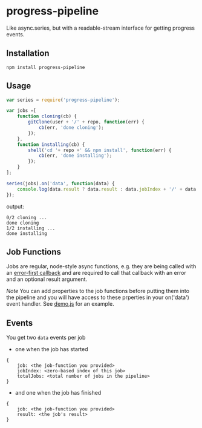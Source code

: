 progress-pipeline
===
Like async.series, but with a readable-stream interface for getting progress events.

Installation
---
```
npm install progress-pipeline
```

Usage
---
``` javascript
var series = require('progress-pipeline');

var jobs =[
    function cloning(cb) {
        gitClone(user + '/' + repo, function(err) {
            cb(err, 'done cloning');
        });
    },
    function installing(cb) {
        shell('cd '+ repo +' && npm install', function(err) {
            cb(err, 'done installing');
        });
    }
];

series(jobs).on('data', function(data) {
    console.log(data.result ? data.result : data.jobIndex + '/' + data.totalJobs + data.job.name + ' ...');
});
```

output:
```
0/2 cloning ...
done cloning
1/2 installing ...
done installing
```

Job Functions
---
Jobs are regular, node-style async functions, e.g. they are being called with an [error-first callback](http://fredkschott.com/post/2014/03/understanding-error-first-callbacks-in-node-js/) and are required to call that callback with an error and an optional result argument.

_Note_ You can add properties to the job functions before putting them into the pipeline and you will have access to these prperties in your on('data') event handler. See [demo.js](./demo.js) for an example.

Events
---
You get two `data` events per job

* one when the job has started
```
{
    job: <the job-function you provided>
    jobIndex: <zero-based index of this job>
    totalJobs: <total number of jobs in the pipeline>
}
```

* and one when the job has finished
```
{
    job: <the job-function you provided>
    result: <the job's result>
}
```
